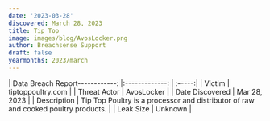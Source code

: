 ```yaml
---
date: '2023-03-28'
discovered: March 28, 2023
title: Tip Top
image: images/blog/AvosLocker.png
author: Breachsense Support
draft: false
yearmonths: 2023/march
---
```


| Data Breach Report------------:     |:-------------:    | :-----:|
| Victim      | tiptoppoultry.com      | 
| Threat Actor      | AvosLocker      | 
| Date Discovered      | Mar 28, 2023      | 
| Description      | Tip Top Poultry is a processor and distributor of raw and cooked poultry products.      | 
| Leak Size      | Unknown      | 

